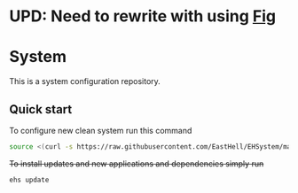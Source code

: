 # **UPD: Need to rewrite with using [Fig](https://github.com/withfig/autocomplete)**

# System

This is a system configuration repository.

## Quick start

To configure new clean system run this command
```bash
source <(curl -s https://raw.githubusercontent.com/EastHell/EHSystem/master/install.sh)
```

~~To install updates and new applications and dependencies simply run~~
```bash
ehs update
```
